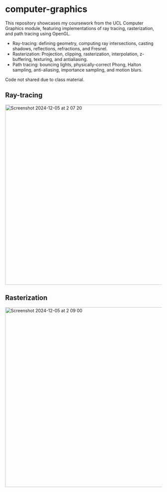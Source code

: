 # computer-graphics
This repository showcases my coursework from the UCL Computer Graphics module, featuring implementations of ray tracing, rasterization, and path tracing using OpenGL.

- Ray-tracing: defining geometry, computing ray intersections, casting shadows, reflections, refractions, and Fresnel.
- Rasterization: Projection, clipping, rasterization, interpolation, z-buffering, texturing, and antialiasing.
- Path tracing: bouncing lights, physically-correct Phong, Halton sampling, anti-aliasing, importance sampling, and motion blurs.

Code not shared due to class material. 

## Ray-tracing 
<img width="577" alt="Screenshot 2024-12-05 at 2 07 20" src="https://github.com/user-attachments/assets/9919975a-57b0-4afc-acd9-67385e4fb9be">

## Rasterization
<img width="576" alt="Screenshot 2024-12-05 at 2 09 00" src="https://github.com/user-attachments/assets/ec9991a4-9907-49a4-a23b-fdb0c813bad0">

